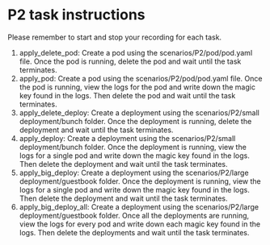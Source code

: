 # P2 task instructions

Please remember to start and stop your recording for each task.

1. apply_delete_pod: Create a pod using the scenarios/P2/pod/pod.yaml file. Once the pod is running, delete the pod and wait until the task terminates.
2. apply_pod: Create a pod using the scenarios/P2/pod/pod.yaml file. Once the pod is running, view the logs for the pod and write down the magic key found in the logs. Then delete the pod and wait until the task terminates.
3. apply_delete_deploy: Create a deployment using the scenarios/P2/small deployment/bunch folder. Once the deployment is running, delete the deployment and wait until the task terminates.
4. apply_deploy: Create a deployment using the scenarios/P2/small deployment/bunch folder. Once the deployment is running, view the logs for a single pod and write down the magic key found in the logs. Then delete the deployment and wait until the task terminates.
5. apply_big_deploy: Create a deployment using the scenarios/P2/large deployment/guestbook folder. Once the deployment is running, view the logs for a single pod and write down the magic key found in the logs. Then delete the deployment and wait until the task terminates.
6. apply_big_deploy_all: Create a deployment using the scenarios/P2/large deployment/guestbook folder. Once all the deployments are running, view the logs for every pod and write down each magic key found in the logs. Then delete the deployments and wait until the task terminates.
